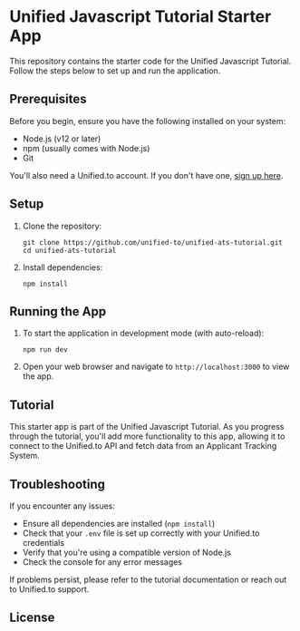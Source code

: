 # Unified Javascript Tutorial Starter App

This repository contains the starter code for the Unified Javascript Tutorial. Follow the steps below to set up and run the application.

## Prerequisites

Before you begin, ensure you have the following installed on your system:

- Node.js (v12 or later)
- npm (usually comes with Node.js)
- Git

You'll also need a Unified.to account. If you don't have one, [sign up here](https://unified.to/).

## Setup

1. Clone the repository:

   ```
   git clone https://github.com/unified-to/unified-ats-tutorial.git
   cd unified-ats-tutorial
   ```

2. Install dependencies:

   ```
   npm install
   ```

## Running the App

1. To start the application in development mode (with auto-reload):

   ```
   npm run dev
   ```

2. Open your web browser and navigate to `http://localhost:3000` to view the app.

## Tutorial

This starter app is part of the Unified Javascript Tutorial. As you progress through the tutorial, you'll add more functionality to this app, allowing it to connect to the Unified.to API and fetch data from an Applicant Tracking System.

## Troubleshooting

If you encounter any issues:

- Ensure all dependencies are installed (`npm install`)
- Check that your `.env` file is set up correctly with your Unified.to credentials
- Verify that you're using a compatible version of Node.js
- Check the console for any error messages

If problems persist, please refer to the tutorial documentation or reach out to Unified.to support.

## License
